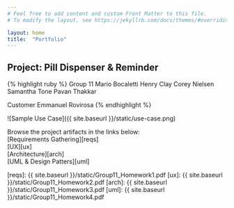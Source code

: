 ```yaml
---
# Feel free to add content and custom Front Matter to this file.
# To modify the layout, see https://jekyllrb.com/docs/themes/#overriding-theme-defaults

layout: home
title:  "Portfolio"
---
```


## Project: Pill Dispenser & Reminder

{% highlight ruby %}
Group 11
Mario Bocaletti
Henry Clay
Corey Nielsen
Samantha Tone
Pavan Thakkar

Customer 
Emmanuel Rovirosa
{% endhighlight %}
  
  
![Sample Use Case]({{ site.baseurl }}/static/use-case.png)
  
  

Browse the project artifacts in the links below:  
[Requirements Gathering][reqs]  
[UX][ux]  
[Architecture][arch]  
[UML & Design Patters][uml]  

[reqs]: {{ site.baseurl }}/static/Group11_Homework1.pdf
[ux]: {{ site.baseurl }}/static/Group11_Homework2.pdf 
[arch]: {{ site.baseurl }}/static/Group11_Homework3.pdf
[uml]: {{ site.baseurl }}/static/Group11_Homework4.pdf
